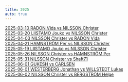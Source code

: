 ```yaml
---
title: 2025
auto: true
---
```

[2025-03-10 RADON Vida vs NILSSON Christer](https://christernilsson.github.io/2025/012-ChessViewer/index.html?Date=2025-05-10_Result:0-1&White=_Vida_Radon&Black=_Christer_Nilsson&Link=https://lichess.org/study/badox5qN/IMm97JJk&Seek=TIME:10_MPV:5&moves=d4_d5_c3_e5_e3_e4_Be2_c5_b3_a6_a4_Nc6_dxc5_Bxc5_b4_Ba7_Bb2_Nf6_h3_O-O_g4_h6_Ba3_Re8_b5_Na5_Bb4_Be6_Bxa5_Qxa5_bxa6_bxa6_Kf1_Red8_Kg2_Rab8_h4_Rb2_g5_Nh7_gxh6_gxh6_Kf1_Kh8_Rh2_Rg8_Rg2_Qd8_Rxg8%2B_Kxg8_a5_Qxh4_Nd2_Bh3%2B_Nxh3_Qxh3%2B_Ke1_Ng5_Bg4_Qg2_Ke2_Qxg4%2B_Kf1_Qh3%2B_Kg1_Rxd2_Qxd2_Nf3%23&losses=0_6_27_95_144_18_43_36_94_29_54_22_17_1_11_30_11_2_97_1_33_26_53_9_31_69_0_3_46_5_105_79_11_106_70_1_58_16_26_158_4_21_48_41_58_57_11_117_4_19_125_10_28_90_1_0_0_522_573_7_300_0_0_0_50_0_50_0&bests=d4_Nf6_c4_Nf6_dxe5_Nc6_c4_c6_c4_Nc6_Ba3_cxd4_Ba3_Bxc5_Ba3_Qg5_b5_Nf6_b5_O-O_Na3_Be6_b5_Ne5_Nd2_Ne5_Bb4_Be6_Kf1_Qxa5_Kf1_d4_Kf1_Rab8_h4_Rab8_Rh2_Rb2_Rh3_hxg5_Qc1_Nf6_Qc1_Nf6_Qc1_Nf6_Rh1_Rxg2_Rxg8%2B_Kxg8_Qc1_Qxh4_Qc1_Ng5_Nxh3_Qxh3%2B_Ke1_Bxe3_Rb1_Qg2_Qc1_Qxg4%2B_Kf1_Nf3_Ke1_Rxd2_Qg4_Nf3%23
)  
[2025-03-20 LIISTAMO Jouko vs NILSSON Christer](https://christernilsson.github.io/2025/012-ChessViewer/index.html?Date=2025-03-20_Result:1-0&White=1585_Jouko_Liistamo&Black=1639_Christer_Nilsson&Link=https://lichess.org/study/AgzTp9sx/arZfDGmc&Seek=TIME:1_MPV:5&moves=f4_Nf6_Nf3_d6_d4_g6_e3_Bg7_Bd3_Nc6_c3_d5_Nbd2_a6_Qe2_O-O_O-O_Bg4_Qe1_Qd7_Ne5_Qe6_e4_dxe4_Nxe4_Qd5_Ng5_Nxe5_fxe5_h6_exf6_Bxf6_Ne4_Bg7_Qh4_f5_b3_fxe4_Bc4_Rxf1%2B_Kxf1_Rf8%2B_Kg1_Qxc4_bxc4_Be2_Bxh6&losses=60_3_7_28_12_15_26_4_9_33_40_57_15_30_28_30_11_0_23_66_6_81_70_25_27_381_256_111_7_17_5_104_13_1_2_4_21_9_4_7_3_10_2_3_9_18_16&bests=e4_d5_c4_c5_d3_d5_c4_c5_Nc3_c5_O-O_e5_O-O_Bf5_Qc2_Bf5_a4_Bg4_h3_e6_Ne5_Qd8_Nxg4_Nxe5_Nxg4_Nxe5_Nxf6%2B_Qd6_fxe5_Nd7_exf6_exf6_Qe4_Bg7_Nf2_f5_Nf2_e6_Bc4_Rxf1%2B_Kxf1_Qxc4%2B_Kg1_Qxc4_bxc4_h5_Bxh6
)  
[2025-04-03 NILSSON Christer vs RADON Vida](https://christernilsson.github.io/2025/012-ChessViewer/index.html?Date=2025-04-03_Result:1-0&White=1616_Christer_Nilsson&Black=1557_Vida_Radon&Link=https://lichess.org/study/badox5qN/xyRMGg0w&Seek=TIME:1_MPV:5&moves=e4_e5_Nf3_d6_Bc4_Bg4_h3_Bxf3_Qxf3_Qf6_Qb3_b6_Nc3_c6_Bd5_cxd5_Qxd5_Qd8_Qxa8_Be7_Nd5_Nf6_Nxe7_Kxe7_d3_h6_Qxa7%2B_Nbd7_Bd2_Qb8_Qxb8_Rxb8_b4_Rc8_c4_Ra8_a4_Ne8_Ke2_g5_Be3_Ng7_a5_bxa5_Rxa5_Rc8_c5_dxc5_bxc5_Rc6_d4_exd4_Bxd4_Ne6_Ke3_Nf4_g3_Ng6_Rb1_h5_Rb7_Ke6_Raa7_Ndf8_Rc7_Rxc5&losses=13_3_1_40_35_44_2_21_2_134_2_14_10_22_218_351_7_1_8_19_4_4_0_6_105_143_14_18_31_68_1_11_3_9_15_10_11_18_13_20_8_2_6_6_3_18_48_17_1_38_47_2_0_0_7_13_1_36_8_31_5_60_8_300_300_300&bests=d4_e5_Nf3_Nc6_d4_Be7_h3_Bh5_Qxf3_Qd7_Qb3_b6_Nc3_Ne7_Nd5_Ne7_Qxd5_Qd8_Qxa8_Nf6_Nd5_Nf6_Nxe7_Kxe7_Qxa7%2B_Qc7_Qxa7%2B_Nbd7_O-O_Qc8_Qxb8_Nxb8_O-O-O_Rc8_Kd1_Nh5_a4_g5_a5_Nc7_h4_Ng7_a5_bxa5_Rxa5_Rb8_Ra7_dxc5_Rc1_Ne6_Ra7_exd4_Bxd4_Ne6_Be3_Rc8_g3_Ne6_f4_Rc7_Rb7_Nf8_f4_Ngf8_Rxf7_Rxc7
)  
[2025-04-21 HAMNSTRÖM Per vs NILSSON Christer](https://christernilsson.github.io/2025/012-ChessViewer/index.html?Date=2025-04-21_Result:0-1&White=1699_Per_Hamnström&Black=1631_Christer_Nilsson&Link=https://lichess.org/study/GFuwxt03/0YIOMnBG&Seek=TIME:1_MPV:5&moves=e4_e5_f4_Nc6_Nf3_d6_Bc4_Bg4_c3_Nf6_h3_Bxf3_Qxf3_a6_O-O_Be7_d3_Na5_Bb3_Nxb3_axb3_c6_fxe5_dxe5_Be3_Qxd3_Nd2_Qc2_g4_O-O_g5_Nd7_Qf5_Rad8_Nc4_Qxb3_Nxe5_Nxe5_Qxe5_Bd6_Qf5_Qxb2_Bd4_Qh2%23&losses=6_0_72_44_3_19_14_18_44_49_16_46_5_40_10_10_22_6_4_3_0_0_3_4_150_7_13_50_87_36_2_3_148_2_92_2_50_11_5_4_67_3_300_0&bests=d4_e5_Nf3_exf4_Nf3_exf4_Nc3_exf4_h3_exf4_O-O_Be6_Qxf3_Qe7_O-O_Be7_a4_Na5_Bb3_Nxb3_axb3_Qd7_fxe5_dxe5_Na3_Qxd3_Nd2_O-O_Qg3_h6_g5_Nd7_Qd1_Nc5_Rfc1_Qxb3_Na5_Nxe5_Qxe5_Bd6_Qa5_Qxb2_Bf2_Qh2%23
)  
[2025-05-19 LIISTAMO Jouko vs NILSSON Christer](https://christernilsson.github.io/2025/012-ChessViewer/index.html?Date=2025-05-19_Result:0-1&White=_Jouko_Liistamo&Black=_Christer_Nilsson&Link=https://lichess.org/study/AgzTp9sx/eJeKv5T6&Seek=TIME:1_MPV:5&moves=e4_e5_c3_d5_Bd3_c6_Ne2_Nf6_Ng3_Nbd7_Qe2_Nc5_f3_Be7_Bc2_dxe4_fxe4_Bg4_Qf2_Nd3%2B_Bxd3_Qxd3_h3_Nxe4_Nxe4_Qxe4%2B_Kf1_Bh4_Qe3_Qxe3_dxe3_O-O-O_Nd2_Bf5_Kg1_Bg5_Nf3_Rd1%2B_Kh2_Rxh1%2B_Kxh1_Bf6_Bd2_Rd8_Re1_e4_Nd4_Bg6_Bc1_a6_b4_Kc7_a4_b6_Bb2_c5_bxc5_bxc5_Nb3_Rb8_Nxc5_Rxb2_Nxa6%2B_Kb6_Nb4_Ka5_Nd5_Kxa4_c4_Rc2_Rb1_Rb2_Rc1_Kb3_c5_Bf5_c6_Rc2_Rb1%2B_Kc4_Nb4_Rc3_Na6_Rxe3_c7_Bc8_Rb6_Re1%2B_Kh2_Be5%2B_g3_Ra1_Nb8_Ra7_Nc6_Ra2%2B_Kg1_Kc5_Rb8_Kxc6_Rxc8_Ra7_Re8_Bxc7_Re7_Bb6%2B&losses=4_4_61_9_104_83_61_6_57_129_143_25_108_105_7_50_102_77_144_7_5_3_140_3_1_4_12_8_3_58_12_0_2_0_63_191_11_10_6_3_2_3_2_6_44_6_3_134_62_66_0_18_4_3_109_28_52_3_41_12_1_1_8_40_4_15_18_2_0_25_21_15_8_22_26_6_21_5_11_36_69_75_43_58_74_3_103_35_14_27_136_553_773_682_11_27_26_10_30_285_100_300_14_6_300_100&bests=d4_e5_Nf3_d5_exd5_Nf6_Bc2_Nf6_O-O_h5_exd5_h5_Bc2_dxe4_Bc2_h5_Nxe4_h5_Qe3_Nd3%2B_Bxd3_Qxd3_Qe3_Nxe4_Nxe4_Qxe4%2B_Kf1_Bh4_Qe3_Qc2_dxe3_O-O-O_Nd2_Bf5_g4_Bg3_Kf2_Be7_Kh2_Rxh1%2B_Kxh1_Bf6_Kg1_Rd8_Kg1_e4_Nd4_c5_b4_c5_b4_b6_a4_b6_Ba3_c5_Nb3_bxc5_Ne2_Rb8_Nxc5_Rxb2_Nxa6%2B_Kb7_Nb4_Kc5_Rd1_Bh4_c4_Be5_g4_Bb2_Rc1_Bf5_Nxf6_Be5_Nxf6_Be5_Rd1_Bb2_Nxf6_Rb2_g4_Bc8_Rb4%2B_Rc3_Nb4_Rc3_Kh2_Be5%2B_g3_Re2%2B_Rb4%2B_Ra2%2B_Nc6_Ra2%2B_Kg1_Kc5_Rb8_Kxc6_Rxc8_Bxc7_Re8_Bxc7_Rxe4_Bb6%2B
)  
[2025-05-26 NILSSON Christer vs HAMNSTRÖM Per](https://christernilsson.github.io/2025/012-ChessViewer/index.html?Date=2025-05-26_Result:1-0&White=1618_Christer_Nilsson&Black=1699_Per_Hamnström&Link=https://lichess.org/study/GFuwxt03/Gk9BfBFx&Seek=TIME:1_MPV:5&moves=e4_c5_Nf3_Nc6_d4_cxd4_Nxd4_d6_Bb5_Bd7_O-O_a6_Nxc6_bxc6_Bc4_Nf6_Nc3_e5_Bg5_h6_Bh4_g5_Bg3_Bg4_Be2_Bxe2_Qxe2_h5_h3_h4_Bh2_Nh5_Rad1_Qb6_Na4_Qa7_Qg4_f6_Qe6%2B_Qe7_Rxd6_Qxe6_Rxe6%2B_Kd7_Rxf6_Nxf6_Nb6%2B_Kc7_Nxa8%2B_Kb7_Rd1_Kxa8_Rd8%2B_Kb7_Bxe5_Bg7_Rd6_Rf8_f3_Rf7_Rd8_Nd7_Bxg7_Rxg7_Kf2_Kc7_Re8_Kb6_Ke3_Kc5_Ra8_Ne5_b3_Kb6_Kd4_Ng6_Rb8%2B_Kc7_Ra8_Nf4_Ra7%2B_Kb6_Rxg7_Nxg2_Rxg5_Ne1_Rf5_Nxc2%2B_Kc3_Ne3_Rf4&losses=12_15_3_8_0_4_0_12_26_6_16_60_7_6_23_2_10_16_16_10_8_4_6_30_90_80_2_51_66_4_6_64_40_32_149_157_68_9_36_13_8_3_8_3_18_2_1_338_10_0_476_129_5_8_4_4_33_5_15_1_1_26_1_0_0_2_1_1_0_0_75_42_0_18_12_5_82_11_4_538_14_29_4_50_34_2_22_25_105_129_174&bests=e4_e5_Nf3_Nc6_d4_cxd4_Nxd4_Nf6_c4_Bd7_Be3_Nf6_Nxc6_bxc6_Ba4_Nf6_Re1_g6_f4_h6_Bxf6_g5_Bg3_Be7_f3_Be6_Qxe2_Qc8_Rad1_h4_Bh2_Qd7_Nd1_Qa5_b3_Qb5_c4_f6_Rd3_Be7_Qc4_Qxe6_Rxe6%2B_Kd7_Rxe5_Nxf6_Nb6%2B_Ke6_Nxa8%2B_Kb7_Nc7_Be7_Rd8%2B_Kb7_Kf1_Bg7_Rxh8_Rf8_Re6_Rf7_Rd8_Nh5_Bxg7_Rxg7_Kf2_Ne5_Ra8_a5_g3_Kc7_a3_Nb6_b3_Ng6_Re8_Ng6_a4_Kc7_Ra8_Rd7%2B_Ra7%2B_Kd8_Rxg7_Ne6%2B_Ke5_Ne1_Rf5_Kc7_Ke5_Na3_Kd4
)  
[2025-05-31 NILSSON Christer vs Shaft71](https://christernilsson.github.io/2025/012-ChessViewer/index.html?Date=2025.05.31_Result:0-1&White=1570_ChristerNilsson&Black=1578_Shaft71&Link=&Seek=TIME:1_MPV:5&moves=e4_e5_f4_exf4_Rxf4_g6_c3_Nb6_d4_d6_g4_Qh4%2B_Rf2_Nc4_Qa4%2B_Nd7_Qxc4_Qxg4_Qf1_O-O-O_Qg2_Qe6_e5_c6_O-O-O_dxe5_dxe5_Qxe5_Re2_Qf4%2B_Be3_Qa4_Bd4_Bxd4_Rxd4_Qxa2_b3_Qxa1_Ra2_Qxa2_Qxa2_Kb8_Qa3_Nb6_Rb4_f5_Qa5_Rfe8_Bf3_Re3_Bxc6_Re1%2B_Kb2_bxc6_Qc5_Kb7_Qf2_Rde8_Qg3_R8e2%2B_Ka1_Rd1_Qf3_Ree1_Ka2_Rxb1_c4_Ra1%2B_Kb2_Reb1%2B_Kc2_Bxc4_Rxc4_Nxc4_bxc4_Rc1%2B_Kb2_Rab1%2B_Ka2_Rb4_c5_Rxc5_Qe3_Ra5%2B&losses=40_41_3_1_255_186_19_4_79_78_77_26_119_448_7_13_10_9_9_15_46_92_153_10_30_2_101_103_37_57_10_5_52_3_69_3_101_369_3_1_9_6_5_19_108_1_92_10_16_5_281_8_0_246_240_0_122_7_242_17_51_157_94_12_8_0_4_45_19_60_13_141_10_37_9_23_70_14_4_9_300_100_100_0&bests=g3_g6_f4_exf4_Qf3_g5_Nc3_Be5_Qe2_Qe7_g3_Qg5_Bf2_f5_Qa4%2B_Nd7_Qxc4_Qxg4_Qf1_f5_Nd2_Qh5_O-O-O_c6_d5_dxe5_d5_Nxe5_Rfd2_Qa5_Be3_Qc7_b3_Bxd4_b3_Qxa2_b4_Qa6_Ra2_Qxa2_Qxa2_Kb8_Qd2_Ne5_Rxd8%2B_f5_Rd4_Rfe8_Bf3_Re1%2B_Bd1_Re1%2B_Kb2_Rdd1_Rxb6%2B_Kc7_Rd4_Rde8_Ka1_R8e2%2B_Ka1_f4_c4_Ree1_c4_Rxb1_c4_Rbd1_Kb2_Rab1%2B_Kc3_Rc1%2B_Rxc4_Rc1%2B_bxc4_Rc1%2B_Kd2_Rab1%2B_Ka2_Rb4_Qd3_Rxc5_Qa3_Ra5%2B
)  
[2025-06-01 GUKESH vs CARLSEN](https://christernilsson.github.io/2025/012-ChessViewer/index.html?Date=2025.06.01_Result:1-0&White=2787_Gukesh_D&Black=2837_Carlsen,_Magnus&Link=&Seek=TIME:1_MPV:5&moves=e4_e5_Nf3_Nc6_Bb5_Nf6_d3_Bc5_c3_O-O_O-O_d6_h3_a6_Ba4_h6_Re1_b5_Bc2_Bb6_Nbd2_Ne7_a4_Rb8_d4_Ng6_Nf1_c5_Ng3_cxd4_cxd4_bxa4_Bxa4_Bb7_d5_a5_Be3_Bc8_b3_Bxe3_Rxe3_Nf4_Bc6_Rb4_Qc2_g6_Kh1_Ba6_Qa2_Bd3_Nd2_h5_Qxa5_Qxa5_Rxa5_h4_Ra4_Rfb8_Ra2_Kg7_Ra7_Rd4_Nf3_hxg3_fxg3_Nxh3_gxh3_Bxe4_Kh2_Rd1_g4_Bxd5_Bxd5_Nxd5_Re2_Nf4_Rc2_Kf6_h4_Ke6_Ng5%2B_Kd5_Ra5%2B_Kd4_Ra4%2B_Kd3_Rf2_f6_Rf3%2B_Ke2_Ra2%2B_Rd2_Rxd2%2B_Kxd2_Ne4%2B_Ke2_Kg3_d5_Nxf6_Rf8_Rf2%2B_Ke1_Nd7_Ne2%2B_Rxe2%2B_Kxe2_Nxf8_d4_Ne6_d3_Nc5_Ke3_Na4_e4_h5_gxh5_gxh5_Kd2_Nb2_e3_Nc4%2B_Ke2_Kf4&losses=3_2_3_1_1_6_11_5_5_0_3_5_4_2_2_5_5_0_0_2_2_4_4_20_2_0_7_2_10_0_1_5_2_1_13_6_16_0_22_4_3_5_63_54_51_4_20_4_52_2_51_20_18_5_6_6_23_5_18_9_61_2_44_5_2_103_17_0_82_63_39_78_20_9_5_50_37_54_16_119_9_3_0_1_2_1_4_146_16_0_22_7_13_7_2_13_2_3_10_1_6_3_23_596_4_5_0_8_7_6_13_76_11_0_102_237_100_50_100_100_0_0_0&bests=d4_c6_Nf3_Nc6_Bb5_Nf6_O-O_Bc5_c3_O-O_O-O_d5_Re1_a6_Bxc6_b5_Re1_b5_Bc2_Re8_Nbd2_Be6_a4_Bb7_d4_Ng6_a5_c5_axb5_cxd4_cxd4_bxa4_Be3_a5_Ra3_a5_Bd2_Ba6_Ra2_Bxe3_Rxe3_h5_Rc1_Bxh3_Nd2_g6_Ne2_Ba6_Kh2_Bd3_Kh2_h5_Nf3_Qxa5_Rxa5_h4_Kh2_Rfb8_Ra7_Kg7_Ra4_Rd4_Ngf1_hxg3_fxg3_Bxe4_gxh3_Bxe4_Kg2_Bxf3_Kg2_Rh8_Bxd5_Nxd5_Re2_Nc3_Rf2_Ne6_h4_Rh8_Ng5%2B_Kd5_Ra5%2B_Kd4_Ra4%2B_Kd5_Rf2_f5_Rf3%2B_Ke2_Re4%2B_Rd2_Rxd2%2B_Kxd2_Ne4%2B_Ke2_Kg3_d5_Nxf6_Rf8_Rf2%2B_Ke1_g5_Re8_Rxe2%2B_Kxe2_Nxf8_d4_Nd7_d3_Ng5_d2_Na4_e4_Nb2_Kd2_gxh5_Kd2_Nb6_Kc1_Nc4%2B_Ke2_Kf4
)  
[2025-06-01 WESTERBERG Jonathan vs WILLSTEDT Lukas](https://christernilsson.github.io/2025/012-ChessViewer/index.html?Date=????.??.??_Result:0-1&White=_GM_Jonathan_Westberberg&Black=_Lukas_Willstedt&Link=https://lichess.org/study/CcimN03o/Ad3V9ztD&Seek=TIME:1_MPV:5&moves=e4_e5_Nf3_Nc6_Bc4_Bc5_c3_d6_d3_Nf6_b4_Bb6_a4_a5_b5_Ne7_O-O_O-O_Bb3_Ng6_Nbd2_c6_Nc4_Bc7_Ba3_Re8_Re1_d5_Ne3_h6_Qc2_Be6_Rad1_Qd7_bxc6_bxc6_Ba2_Bd6_Bxd6_Qxd6_c4_Rab8_exd5_cxd5_d4_e4_Nd2_Rec8_c5_Qc7_f3_Rb4_fxe4_Rxd4_exd5_Nxd5_Bxd5_Bxd5_Ndf1_Be4_Qc3_Rxa4_Ng3_Nf4_Rd4_Rxd4_Qxd4_Bg6_Rc1_Ne6_Qb2_Qa7_h4_Rxc5_Kh2_Rxc1_Qxc1_Qc5_Qe1_Qb4_Qxb4_axb4_Nc4_Nc5_Nb2_Nd3_Na4_b3_Nf1_b2_Nd2_Kf8_Kg3_Ke7_Kf3_Ne1%2B_Kf2_Nxg2_Nxb2_Nxh4_Nbc4_Nf5_Kf3_Nd6_Ne5_Bf5_Nc6%2B_Kf6_Nb4_g5_Nd5%2B_Kg7_Kg3_Ne4%2B&losses=13_2_0_2_2_0_1_38_38_6_5_7_3_1_1_1_1_0_5_7_3_5_1_17_55_5_4_6_9_45_48_7_37_15_34_3_9_79_1_2_34_41_4_1_2_4_65_1_8_20_6_53_6_0_50_7_3_5_113_9_7_4_6_4_122_9_8_8_53_15_43_8_8_5_80_17_12_52_56_84_3_7_9_4_5_4_8_15_13_4_0_52_53_3_1_52_2_7_0_2_6_0_8_2_3_1_5_1_6_3_0_5_42_23&bests=e4_e5_Nf3_Nc6_Bb5_Nf6_d3_Nf6_d4_Nf6_Nbd2_Bb6_a4_a5_b5_Ne7_Nbd2_O-O_Bb3_h6_Nbd2_h6_Nc4_Bc5_Re1_Re8_Ne3_d5_Ne3_Nf4_c4_Nf4_c4_Rc8_d4_bxc6_Bc1_Rad8_Bxd6_Qxd6_g3_dxe4_cxd5_cxd5_d4_e4_Ne5_Rec8_Rb1_Qf4_f3_exf3_fxe4_Rxd4_Qc3_Nxd5_Nxd5_Bxd5_Nxd5_Be4_Qc3_Rxa4_Ng3_Nf4_Rc1_Rxd4_Qxd4_Bg6_Nef5_Ne6_Qd2_Qa7_Ra1_Rxc5_Ra1_Rxc1_Qxc1_a4_Qxc5_a4_Qxb4_axb4_Ngf1_f6_Nf1_b3_Nd1_f5_h5_b2_Nd2_Bh5_g4_Bh5_Kf3_Ne5%2B_Kf2_Nd3%2B_Kxg2_Nxh4_Nf1_Bf5_Nb6_Nd6_Na5_Ke6_Nc6%2B_Kf6_Nb4_h5_Ke3_Ke5_Nc3_Ne4%2B
)  
[2025-06-02 NILSSON Christer vs BERGSTRÖM Helge](https://christernilsson.github.io/2025/012-ChessViewer/index.html?Date=2025-06-02_Result:1-0&White=1653_Christer_Nilsson&Black=_Helge_Bergström&Link=https://lichess.org/study/8Ds1Bw7r/M084gH1g&Seek=TIME:1_MPV:5&moves=e4_c5_Nf3_Nc6_Bc4_e6_Nc3_a6_a4_Na5_Qe2_Be7_O-O_h5_d4_Nxc4_Qxc4_d5_exd5_exd5_Qxd5_Qxd5_Nxd5_Bd6_dxc5_Bxc5_Nc7%2B&losses=10_14_6_1_33_3_7_45_58_72_101_55_59_120_72_15_2_161_7_5_5_163_2_171_4_42_5&bests=d4_e5_Nf3_d6_d4_e6_d4_Nf6_d4_Nf6_Ba2_b5_Ba2_Nxc4_Ba2_cxd4_Qxc4_b5_exd5_exd5_Qxd5_cxd4_Nxd5_Bd8_dxc5_Ne7_Nc7%2B
)  
